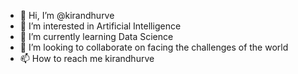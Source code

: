 - 👋 Hi, I’m @kirandhurve
- 👀 I’m interested in Artificial Intelligence
- 🌱 I’m currently learning Data Science
- 💞️ I’m looking to collaborate on facing the challenges of the world
- 📫 How to reach me kirandhurve 

<!---
kirandhurve/kirandhurve is a ✨ special ✨ repository because its `README.md` (this file) appears on your GitHub profile.
You can click the Preview link to take a look at your changes.
--->

